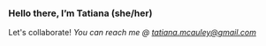 ### Hello there, I’m Tatiana (she/her)

Let's collaborate! *You can reach me @ tatiana.mcauley@gmail.com*
